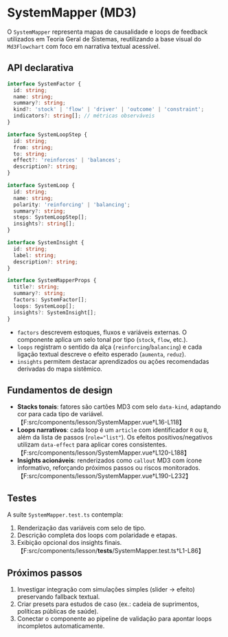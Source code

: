 # SystemMapper (MD3)

O `SystemMapper` representa mapas de causalidade e loops de feedback utilizados em Teoria Geral de Sistemas, reutilizando a base visual do `Md3Flowchart` com foco em narrativa textual acessível.

## API declarativa

```ts
interface SystemFactor {
  id: string;
  name: string;
  summary?: string;
  kind?: 'stock' | 'flow' | 'driver' | 'outcome' | 'constraint';
  indicators?: string[]; // métricas observáveis
}

interface SystemLoopStep {
  id: string;
  from: string;
  to: string;
  effect?: 'reinforces' | 'balances';
  description?: string;
}

interface SystemLoop {
  id: string;
  name: string;
  polarity: 'reinforcing' | 'balancing';
  summary?: string;
  steps: SystemLoopStep[];
  insights?: string[];
}

interface SystemInsight {
  id: string;
  label: string;
  description?: string;
}

interface SystemMapperProps {
  title?: string;
  summary?: string;
  factors: SystemFactor[];
  loops: SystemLoop[];
  insights?: SystemInsight[];
}
```

- `factors` descrevem estoques, fluxos e variáveis externas. O componente aplica um selo tonal por tipo (`stock`, `flow`, etc.).
- `loops` registram o sentido da alça (`reinforcing`/`balancing`) e cada ligação textual descreve o efeito esperado (`aumenta`, `reduz`).
- `insights` permitem destacar aprendizados ou ações recomendadas derivadas do mapa sistêmico.

## Fundamentos de design

- **Stacks tonais**: fatores são cartões MD3 com selo `data-kind`, adaptando cor para cada tipo de variável. 【F:src/components/lesson/SystemMapper.vue†L16-L118】
- **Loops narrativos**: cada loop é um `article` com identificador `R` ou `B`, além da lista de passos (`role="list"`). Os efeitos positivos/negativos utilizam `data-effect` para aplicar cores consistentes. 【F:src/components/lesson/SystemMapper.vue†L120-L188】
- **Insights acionáveis**: renderizados como `callout` MD3 com ícone informativo, reforçando próximos passos ou riscos monitorados. 【F:src/components/lesson/SystemMapper.vue†L190-L232】

## Testes

A suíte `SystemMapper.test.ts` contempla:

1. Renderização das variáveis com selo de tipo.
2. Descrição completa dos loops com polaridade e etapas.
3. Exibição opcional dos insights finais. 【F:src/components/lesson/**tests**/SystemMapper.test.ts†L1-L86】

## Próximos passos

1. Investigar integração com simulações simples (slider → efeito) preservando fallback textual.
2. Criar presets para estudos de caso (ex.: cadeia de suprimentos, políticas públicas de saúde).
3. Conectar o componente ao pipeline de validação para apontar loops incompletos automaticamente.

